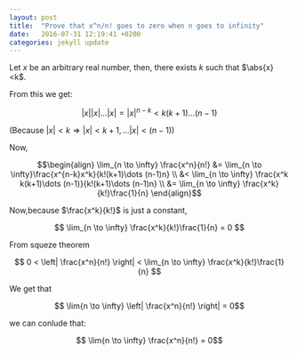 ```yaml
---
layout: post
title:  "Prove that x^n/n! goes to zero when n goes to infinity"
date:   2016-07-31 12:19:41 +0200
categories: jekyll update
---
```


Let $x$ be an arbitrary real number, then, there exists $k$ such that $\abs{x}<k$. 

From this we get:

$$ |x||x|\dots |x| = |x|^{n-k} < k(k+1)\dots (n-1)$$

(Because $\left|x\right| < k \Rightarrow |x|< k+1, \ldots |x|< (n-1)$)

Now,

$$\begin{align} 
  \lim_{n \to \infty} \frac{x^n}{n!} &= \lim_{n \to \infty}\frac{x^{n-k}x^k}{k!(k+1)\dots (n-1)n} \\
                                     &< \lim_{n \to \infty} \frac{x^k k(k+1)\dots (n-1)}{k!(k+1)\dots (n-1)n} \\
                                     &= \lim_{n \to \infty} \frac{x^k}{k!}\frac{1}{n}
\end{align}$$  

Now,because $\frac{x^k}{k!}$ is just a constant,

$$ \lim_{n \to \infty} \frac{x^k}{k!}\frac{1}{n} = 0 $$

From squeze theorem

$$ 0 < \left| \frac{x^n}{n!} \right| < \lim_{n \to \infty} \frac{x^k}{k!}\frac{1}{n} $$

We get that 

$$ \lim{n \to \infty}  \left| \frac{x^n}{n!} \right| = 0$$

we can conlude that:

$$ \lim{n \to \infty}  \frac{x^n}{n!} = 0$$

